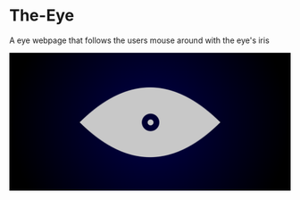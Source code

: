 # The-Eye
A eye webpage that follows the users mouse around with the eye's iris

![Screenshot of webpage](https://github.com/ThomasAch/The-Eye/blob/master/Eye%20Screenshot.png)
